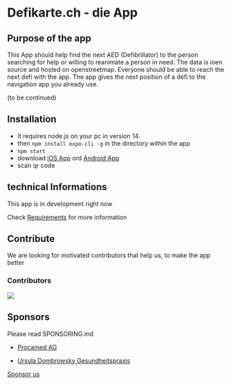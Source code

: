 # Defikarte.ch - die App

## Purpose of the app

This App should help find the next AED (Defibrillator) to the person searching for help or willing to reanimate a person in need.
The data is ioen source and hosted on openstreetmap. Everyone should be able to reach the next defi with the app. The app gives the next position of a defi to the navigation app you already use.

(to be continued)

## Installation

* It requires node.js on your pc in version 14.
* then `npm install expo-cli -g` in the directory within the app
* `npm start`
* download [iOS App](https://apps.apple.com/ch/app/expo-client/id982107779) ord [Android App](https://play.google.com/store/apps/details?id=host.exp.exponent&hl=de_CH&gl=US)
* scan qr code

## technical Informations

This app is in development right now

Check [Requirements](Requirements.md) for more information

## Contribute

We are looking for motivated contributors that help us, to make the app better

### Contributors

<a href="https://github.com/chnuessli/defikarte.ch-app/graphs/contributors">
  <img src="https://contributors-img.web.app/image?repo=chnuessli/defikarte.ch-app" />
</a>

## Sponsors

Please read SPONSORING.md

* [Procamed AG](https://www.procamed.ch)

* [Ursula Dombrowsky Gesundheitspraxis](http://dombrowsky.ch/)

[Sponsor us](https://github.com/sponsors/chnuessli)